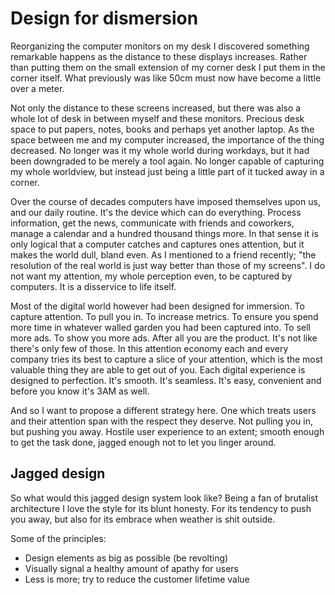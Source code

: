 Design for dismersion
===============

Reorganizing the computer monitors on my desk I discovered something remarkable happens as the distance to these displays increases. Rather than putting them on the small extension of my corner desk I put them in the corner itself. What previously was like 50cm must now have become a little over a meter.

Not only the distance to these screens increased, but there was also a whole lot of desk in between myself and these monitors. Precious desk space to put papers, notes, books and perhaps yet another laptop. As the space between me and my computer increased, the importance of the thing decreased. No longer was it my whole world during workdays, but it had been downgraded to be merely a tool again. No longer capable of capturing my whole worldview, but instead just being a little part of it tucked away in a corner.

Over the course of decades computers have imposed themselves upon us, and our daily routine. It's the device which can do everything. Process information, get the news, communicate with friends and coworkers, manage a calendar and a hundred thousand things more. In that sense it is only logical that a computer catches and captures ones attention, but it makes the world dull, bland even. As I mentioned to a friend recently; "the resolution of the real world is just way better than those of my screens". I do not want my attention, my whole perception even, to be captured by computers. It is a disservice to life itself.


Most of the digital world however had been designed for immersion. To capture attention. To pull you in. To increase metrics. To ensure you spend more time in whatever walled garden you had been captured into. To sell more ads. To show you more ads. After all you are the product. It's not like there's only few of those. In this attention economy each and every company tries its best to capture a slice of your attention, which is the most valuable thing they are able to get out of you. Each digital experience is designed to perfection. It's smooth. It's seamless. It's easy, convenient and before you know it's 3AM as well.

And so I want to propose a different strategy here. One which treats users and their attention span with the respect they deserve. Not pulling you in, but pushing you away. Hostile user experience to an extent; smooth enough to get the task done, jagged enough not to let you linger around.

## Jagged design
So what would this jagged design system look like? Being a fan of brutalist architecture I love the style for its blunt honesty. For its tendency to push you away, but also for its embrace when weather is shit outside.

Some of the principles:
- Design elements as big as possible (be revolting)
- Visually signal a healthy amount of apathy for users
- Less is more; try to reduce the customer lifetime value

